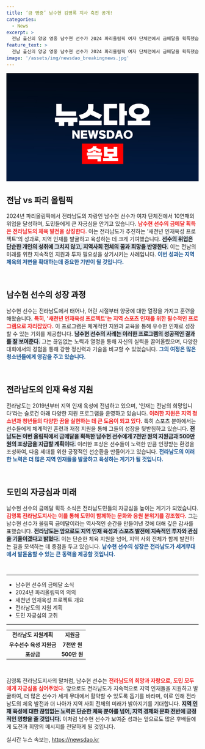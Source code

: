 ```yaml
---
title: ‘금 명중’ 남수현 김영록 지사 축전 공개!
categories:
  - News
excerpt: >
  전남 출신의 양궁 영웅 남수현 선수가 2024 파리올림픽 여자 단체전에서 금메달을 획득했습니다! 김영록 지사의 축하 속, 새천년 인재육성 프로젝트의 성과가 빛을 발하며 도민의 자긍심을 고취시키고 있습니다.
feature_text: >
  전남 출신의 양궁 영웅 남수현 선수가 2024 파리올림픽 여자 단체전에서 금메달을 획득했습니다! 김영록 지사의 축하 속, 새천년 인재육성 프로젝트의 성과가 빛을 발하며 도민의 자긍심을 고취시키고 있습니다.
image: '/assets/img/newsdao_breakingnews.jpg'
---
```


<p><img src="/assets/img/newsdao_breakingnews.jpg" alt="koreaapp 속보" /></p>

<h2 data-ke-size="size26">전남 vs 파리 올림픽</h2>

<p data-ke-size="size16">2024년 파리올림픽에서 전라남도의 자랑인 남수현 선수가 여자 단체전에서 10연패의 위업을 달성하며, 도민들에게 큰 자긍심을 안기고 있습니다. <b><span style="color: #ee2323;">남수현 선수의 금메달 획득은 전라남도의 체육 발전을 상징한다.</span></b> 이는 전라남도가 추진하는 '새천년 인재육성 프로젝트'의 성과로, 지역 인재를 발굴하고 육성하는 데 크게 기여했습니다. <b><span style="background-color: #21538527;">선수의 위업은 단순한 개인의 성취에 그치지 않고, 지역사회 전체의 꿈과 희망을 반영한다.</span></b> 이는 전남의 미래를 위한 지속적인 지원과 투자 필요성을 상기시키는 사례입니다. <b><span style="color: #1a5490;">이번 성과는 지역 체육의 저변을 확대하는데 중요한 기반이 될 것입니다.</span></b></p>

<p data-ke-size="size16">&nbsp;</p>

<h2 data-ke-size="size26">남수현 선수의 성장 과정</h2>

<p data-ke-size="size16">남수현 선수는 전라남도에서 태어나, 어린 시절부터 양궁에 대한 열정을 가지고 훈련을 해왔습니다. <b><span style="color: #ee2323;">특히, '새천년 인재육성 프로젝트'는 지역 스포츠 인재를 위한 필수적인 프로그램으로 자리잡았다.</span></b> 이 프로그램은 체계적인 지원과 교육을 통해 우수한 인재로 성장할 수 있는 기회를 제공합니다. <b><span style="background-color: #21538527;">남수현 선수의 사례는 이러한 프로그램의 성공적인 결과를 잘 보여준다.</span></b> 그는 끊임없는 노력과 열정을 통해 자신의 실력을 끌어올렸으며, 다양한 대회에서의 경험을 통해 강한 정신력과 기술을 비교할 수 있었습니다. <b><span style="color: #1a5490;">그의 여정은 많은 청소년들에게 영감을 주고 있습니다.</span></b></p>

<p data-ke-size="size16">&nbsp;</p>

<h2 data-ke-size="size26">전라남도의 인재 육성 지원</h2>

<p data-ke-size="size16">전라남도는 2019년부터 지역 인재 육성에 전념하고 있으며, '인재는 전남의 희망입니다'라는 슬로건 아래 다양한 지원 프로그램을 운영하고 있습니다. <b><span style="color: #ee2323;">이러한 지원은 지역 청소년과 청년들의 다양한 꿈을 실현하는 데 큰 도움이 되고 있다.</span></b> 특히 스포츠 분야에서는 선수들에게 체계적인 훈련과 재정 지원을 통해 그들의 성장을 뒷받침하고 있습니다. <b><span style="background-color: #21538527;">전남도는 이번 올림픽에서 금메달을 획득한 남수현 선수에게 7천만 원의 지원금과 500만 원의 포상금을 지급할 계획이다.</span></b> 이러한 포상은 선수들이 노력한 만큼 인정받는 환경을 조성하여, 다음 세대를 위한 긍정적인 선순환을 만들어가고 있습니다. <b><span style="color: #1a5490;">전라남도의 이러한 노력은 더 많은 지역 인재들을 발굴하고 육성하는 계기가 될 것입니다.</span></b></p>

<p data-ke-size="size16">&nbsp;</p>

<h2 data-ke-size="size26">도민의 자긍심과 미래</h2>

<p data-ke-size="size16">남수현 선수의 금메달 획득 소식은 전라남도민들의 자긍심을 높이는 계기가 되었습니다. <b><span style="color: #ee2323;">김영록 전라남도지사는 이를 통해 도민이 함께하는 문화와 응원 분위기를 강조했다.</span></b> 그는 남수현 선수가 올림픽 금메달이라는 역사적인 순간을 만들어낸 것에 대해 깊은 감사를 표했습니다. <b><span style="background-color: #21538527;">전라남도는 앞으로도 지역 인재 육성과 스포츠 발전에 지속적인 투자와 관심을 기울이겠다고 밝혔다.</span></b> 이는 단순한 체육 지원을 넘어, 지역 사회 전체가 함께 발전하는 길을 모색하는 데 중점을 두고 있습니다. <b><span style="color: #1a5490;">남수현 선수의 성장은 전라남도가 세계무대에서 발돋움할 수 있는 큰 동력을 제공할 것입니다.</span></b></p>

<p data-ke-size="size16">&nbsp;</p>

<hr>

<ul>
    <li>남수현 선수의 금메달 소식</li>
    <li>2024년 파리올림픽의 의의</li>
    <li>새천년 인재육성 프로젝트 개요</li>
    <li>전라남도의 지원 계획</li>
    <li>도민 자긍심의 고취</li>
</ul>

<hr>

<table style="width: 100%;">
    <tr>
        <td style="text-align: center; height: 17px;"><b>전라남도 지원계획</b></td>
        <td style="text-align: center; height: 17px;"><b>지원금</b></td>
    </tr>
    <tr>
        <td style="text-align: center; height: 17px;"><b>우수선수 육성 지원금</b></td>
        <td style="text-align: center; height: 17px;"><b>7천만 원</b></td>
    </tr>
    <tr>
        <td style="text-align: center; height: 17px;"><b>포상금</b></td>
        <td style="text-align: center; height: 17px;"><b>500만 원</b></td>
    </tr>
</table>

<p data-ke-size="size16">&nbsp;</p>

<p data-ke-size="size16">김영록 전라남도지사의 말처럼, 남수현 선수는 <b><span style="color: #ee2323;">전라남도의 희망과 자랑으로, 도민 모두에게 자긍심을 심어주었다.</span></b> 앞으로도 전라남도가 지속적으로 지역 인재들을 지원하고 발굴하여, 더 많은 선수가 세계 무대에서 활약할 수 있도록 돕기를 바라며, 이로 인해 전라남도의 체육 발전과 더 나아가 지역 사회 전체의 미래가 밝아지기를 기대합니다. <b><span style="background-color: #21538527;">지역 인재 육성에 대한 끊임없는 노력은 단순한 체육 분야를 넘어, 지역 경제와 문화 전반에 긍정적인 영향을 줄 것입니다.</span></b> 이처럼 남수현 선수가 보여준 성과는 앞으로도 많은 후배들에게 도전과 희망의 메시지를 전달하게 될 것입니다.</p>
실시간 뉴스 속보는, <a href="https://newsdao.kr" rel="dofollow">https://newsdao.kr</a>



